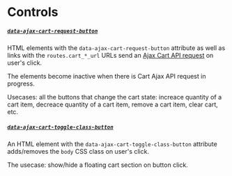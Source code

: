 # Controls

##### [`data-ajax-cart-request-button`](/reference/data-ajax-cart-request-button/)

HTML elements with the `data-ajax-cart-request-button` attribute as well as links with the `routes.cart_*_url` URLs send an [Ajax Cart API request]() on user's click.

The elements become inactive when there is Cart Ajax API request in progress.

Usecases: all the buttons that change the cart state: increace quantity of a cart item, decreace quantity of a cart item, remove a cart item, clear cart, etc.


##### [`data-ajax-cart-toggle-class-button`](/reference/data-ajax-cart-toggle-class-button/)

An HTML element with the `data-ajax-cart-toggle-class-button` attribute adds/removes the `body` CSS class on user's click.

The usecase: show/hide a floating cart section on button click.